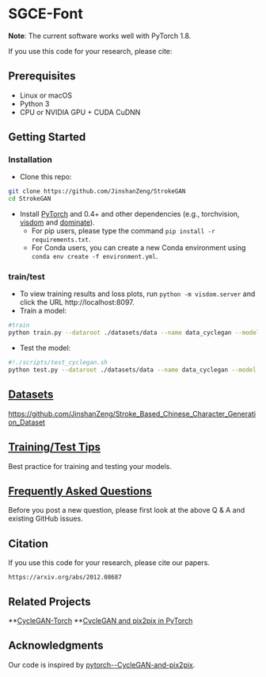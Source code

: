 # SGCE-Font
**Note**: The current software works well with PyTorch 1.8.


If you use this code for your research, please cite:


## Prerequisites
- Linux or macOS
- Python 3
- CPU or NVIDIA GPU + CUDA CuDNN

## Getting Started
### Installation

- Clone this repo:
```bash
git clone https://github.com/JinshanZeng/StrokeGAN
cd StrokeGAN
```

- Install [PyTorch](http://pytorch.org) and 0.4+ and other dependencies (e.g., torchvision, [visdom](https://github.com/facebookresearch/visdom) and [dominate](https://github.com/Knio/dominate)).
  - For pip users, please type the command `pip install -r requirements.txt`.
  - For Conda users, you can create a new Conda environment using `conda env create -f environment.yml`.


###  train/test

- To view training results and loss plots, run `python -m visdom.server` and click the URL http://localhost:8097.
- Train a model:
```bash
#train
python train.py --dataroot ./datasets/data --name data_cyclegan --model cycle_gan
```

- Test the model:
```bash
#!./scripts/test_cyclegan.sh
python test.py --dataroot ./datasets/data --name data_cyclegan --model cycle_gan
```



## [Datasets](docs/datasets.md)
https://github.com/JinshanZeng/Stroke_Based_Chinese_Character_Generation_Dataset

## [Training/Test Tips](docs/tips.md)
Best practice for training and testing your models.

## [Frequently Asked Questions](docs/qa.md)
Before you post a new question, please first look at the above Q & A and existing GitHub issues.


## Citation
If you use this code for your research, please cite our papers.
```
https://arxiv.org/abs/2012.08687
```


## Related Projects
**[CycleGAN-Torch](https://github.com/junyanz/CycleGAN) 
**[CycleGAN and pix2pix in PyTorch](https://github.com/junyanz/pytorch-CycleGAN-and-pix2pix)



## Acknowledgments
Our code is inspired by [pytorch--CycleGAN-and-pix2pix](https://github.com/junyanz/pytorch-CycleGAN-and-pix2pix).
